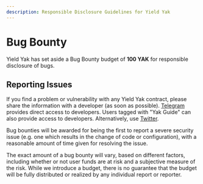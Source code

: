 ```yaml
---
description: Responsible Disclosure Guidelines for Yield Yak
---
```


# Bug Bounty

Yield Yak has set aside a Bug Bounty budget of **100 YAK** for responsible disclosure of bugs.

## Reporting Issues

If you find a problem or vulnerability with any Yield Yak contract, please share the information with a developer \(as soon as possible\). [Telegram](https://t.me/yieldyak) provides direct access to developers. Users tagged with "Yak Guide" can also provide access to developers. Alternatively, use [Twitter](https://twitter.com/yieldyak_).

Bug bounties will be awarded for being the first to report a severe security issue \(e.g. one which results in the change of code or configuration\), with a reasonable amount of time given for resolving the issue.

The exact amount of a bug bounty will vary, based on different factors, including whether or not user funds are at risk and a subjective measure of the risk. While we introduce a budget, there is no guarantee that the budget will be fully distributed or realized by any individual report or reporter.





